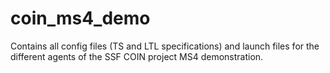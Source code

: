 # coin_ms4_demo
Contains all config files (TS and LTL specifications) and launch files for the different agents of the SSF COIN project MS4 demonstration.
